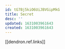 ```yaml
---
id: tG7Bj5kiO6UiJBVGipMkG
title: Secret
desc: ''
updated: 1631003961643
created: 1631003961643
---
```


[[dendron.ref.links]]